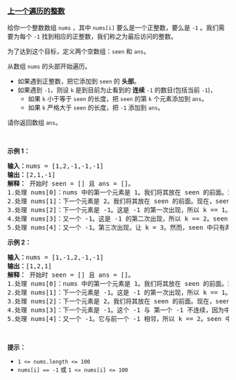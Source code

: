 ### [上一个遍历的整数](https://leetcode-cn.com/problems/last-visited-integers)

<p>给你一个整数数组&nbsp;<code>nums</code>&nbsp;，其中&nbsp;<code>nums[i]</code>&nbsp;要么是一个正整数，要么是&nbsp;<code>-1</code>&nbsp;。我们需要为每个 <code>-1</code> 找到相应的正整数，我们称之为最后访问的整数。</p>

<p>为了达到这个目标，定义两个空数组：<code>seen</code>&nbsp;和&nbsp;<code>ans</code>。</p>

<p>从数组&nbsp;<code>nums</code>&nbsp;的头部开始遍历。</p>

<ul>
	<li>如果遇到正整数，把它添加到&nbsp;<code>seen</code>&nbsp;的&nbsp;<strong>头部</strong>。</li>
	<li>如果遇到 <code>-1</code>，则设 <code>k</code> 是到目前为止看到的 <strong>连续</strong> <code>-1</code> 的数目(包括当前 <code>-1</code>)，
	<ul>
		<li>如果&nbsp;<code>k</code>&nbsp;小于等于&nbsp;<code>seen</code>&nbsp;的长度，把&nbsp;<code>seen</code>&nbsp;的第&nbsp;<code>k</code>&nbsp;个元素添加到&nbsp;<code>ans</code>。</li>
		<li>如果&nbsp;<code>k</code>&nbsp;严格大于&nbsp;<code>seen</code>&nbsp;的长度，把&nbsp;<code>-1</code>&nbsp;添加到&nbsp;<code>ans</code>。</li>
	</ul>
	</li>
</ul>

<p>请你返回数组&nbsp;<code>ans</code>。</p>

<p>&nbsp;</p>

<p><strong class="example">示例 1：</strong></p>

<pre>
<b>输入：</b>nums = [1,2,-1,-1,-1]
<b>输出：</b>[2,1,-1]
<b>解释：</b> 开始时 seen = [] 且 ans = []。
1.处理 nums[0]：nums 中的第一个元素是 1。我们将其放在 seen 的前面。现在，seen == [1]。
2.处理 nums[1]：下一个元素是 2。我们将其放在 seen 的前面。现在，seen == [2, 1]。
3.处理 nums[2]：下一个元素是 -1。这是 -1 的第一次出现，所以 k == 1。我们找到 seen 中的第一个元素，把 2 添加到 ans。现在，ans == [2]。
4.处理 nums[3]：又一个 -1。这是 -1 的第二次出现，所以 k == 2。seen 中的第二个元素是 1，所以我们把 1 添加到 ans。现在，ans == [2, 1]。
5.处理 nums[4]：又一个 -1。第三次出现，让 k = 3。然而，seen 中只有两个元素（[2, 1]）。因为 k 比 seen 中的元素数量更大，我们把 -1 添加到 ans。最终，ans == [2, 1, -1]。
</pre>

<p><strong class="example">示例 2：</strong></p>

<pre>
<b>输入：</b>nums = [1,-1,2,-1,-1]
<b>输出：</b>[1,2,1]
<strong>解释：</strong> 开始时 seen = [] 且 ans = []。
1.处理 nums[0]：nums 中的第一个元素是 1。我们将其放在 seen 的前面。现在，seen == [1]。
2.处理 nums[1]：下一个元素是 -1。这是 -1 的第一次出现，所以 k == 1。我们找到 seen 中的第一个元素，即 1。把 1 添加到 ans。现在，ans == [1]。
3.处理 nums[2]：下一个元素是 2。我们将其放在 seen 的前面。现在，seen == [2, 1]。
4.处理 nums[3]：下一个元素是 -1。这个 -1 与 第一个 -1 不连续，因为中间有个 2。因此，k 重置为 1。seen 中的第一个元素是 2，所以我们把 2 添加到 ans。现在，ans == [1, 2]。
5.处理 nums[4]：又一个 -1。它与前一个 -1 相邻，所以 k == 2。seen 中的第 2 个元素是 1。把 1 添加到 ans。最终，ans == [1, 2, 1]。
</pre>

<p>&nbsp;</p>

<p><strong>提示：</strong></p>

<ul>
	<li><code>1 &lt;= nums.length &lt;= 100</code></li>
	<li><code>nums[i] == -1</code>&nbsp;或&nbsp;<code>1 &lt;= nums[i]&nbsp;&lt;= 100</code></li>
</ul>
